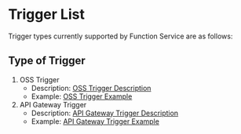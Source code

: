 # Trigger List

Trigger types currently supported by Function Service are as follows:

## Type of Trigger

1. OSS Trigger
   - Description: [OSS Trigger Description](eventsourceservice/oss-tirgger.md)
   - Example: [OSS Trigger Example](../../use-cases/oss-case.md)
2. API Gateway Trigger
   - Description: [API Gateway Trigger Description](eventsourceservice/apig-tigger.md)
   - Example: [API Gateway Trigger Example](../../use-cases/apig-case.md)
